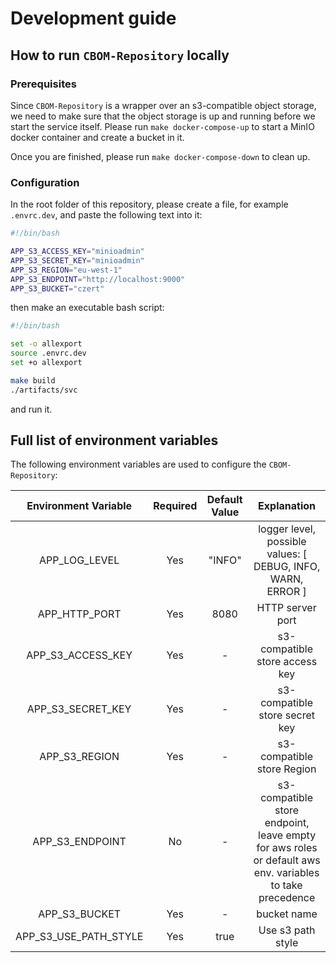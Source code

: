 # Development guide

## How to run `CBOM-Repository` locally

### Prerequisites 

Since `CBOM-Repository` is a wrapper over an s3-compatible object storage, we need to make sure that the object storage is up and running before we start the service itself. Please run `make docker-compose-up` to start a MinIO docker container and create a bucket in it.

Once you are finished, please run `make docker-compose-down` to clean up.

### Configuration

In the root folder of this repository, please create a file, for example `.envrc.dev`, and paste the following text into it:
```bash
#!/bin/bash

APP_S3_ACCESS_KEY="minioadmin"
APP_S3_SECRET_KEY="minioadmin"
APP_S3_REGION="eu-west-1"
APP_S3_ENDPOINT="http://localhost:9000"
APP_S3_BUCKET="czert"
```

then make an executable bash script:
```bash
#!/bin/bash

set -o allexport
source .envrc.dev
set +o allexport

make build
./artifacts/svc
```
and run it.


## Full list of environment variables 

The following environment variables are used to configure the `CBOM-Repository`:

|   Environment Variable   |  Required  | Default Value | Explanation |
| :----------------------: | :--------: | :-------------: | :-------------: |
| APP_LOG_LEVEL            | Yes | "INFO" | logger level, possible values: \[ DEBUG, INFO, WARN, ERROR \] |
| APP_HTTP_PORT            | Yes | 8080 | HTTP server port |
| APP_S3_ACCESS_KEY        | Yes | - | s3-compatible store access key |
| APP_S3_SECRET_KEY        | Yes | - | s3-compatible store secret key |
| APP_S3_REGION            | Yes | - | s3-compatible store Region |
| APP_S3_ENDPOINT          | No | - | s3-compatible store endpoint, leave empty for aws roles or default aws env. variables to take precedence |
| APP_S3_BUCKET            | Yes | - | bucket name |
| APP_S3_USE_PATH_STYLE    | Yes | true | Use s3 path style |


